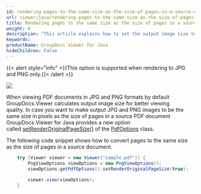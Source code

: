 ```yaml
---
id: rendering-pages-to-the-same-size-as-the-size-of-pages-in-a-source-document
url: viewer/java/rendering-pages-to-the-same-size-as-the-size-of-pages-in-a-source-document
title: Rendering pages to the same size as the size of pages in a source document
weight: 6
description: "This article explains how to set the output image size to be the same as the page size of a PDF Document with GroupDocs.Viewer within your Java applications."
keywords: 
productName: GroupDocs.Viewer for Java
hideChildren: False
---
```

{{< alert style="info" >}}This option is supported when rendering to JPG and PNG only.{{< /alert >}}

![](/viewer/java/images/rendering-pages-to-the-same-size-as-the-size-of-pages-in-a-source-document.png)

When viewing PDF documents in JPG and PNG formats by default GroupDocs.Viewer calculates output image size for better viewing quality. In case you want to make output JPG and PNG images to be the same size in pixels as the size of pages in a source PDF document GroupDocs.Viewer for Java provides a new option called [setRenderOriginalPageSize()](https://reference.groupdocs.com/viewer/java/com.groupdocs.viewer.options/PdfOptions#setRenderOriginalPageSize(boolean)) of the [PdfOptions](https://reference.groupdocs.com/viewer/java/com.groupdocs.viewer.options/PdfOptions) class. 

The following code snippet shows how to convert pages to the same size as the size of pages in a source document.

```java
    try (Viewer viewer = new Viewer("sample.pdf")) {
        PngViewOptions viewOptions = new PngViewOptions();
        viewOptions.getPdfOptions().setRenderOriginalPageSize(true);
                       
        viewer.view(viewOptions);
    }
```